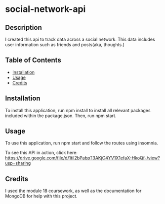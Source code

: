 # social-network-api

## Description

I created this api to track data across a social network. This data includes user information such as friends and posts(aka, thoughts.)

## Table of Contents

- [Installation](#installation)
- [Usage](#usage)
- [Credits](#credits)

## Installation

To install this application, run npm install to install all relevant packages included within the package.json. Then, run npm start.

## Usage

To use this application, run npm start and follow the routes using insomnia.

To see this API in action, click here: https://drive.google.com/file/d/1til2bPabpT3AKjC4YV1X1efaX-HkoQf-/view?usp=sharing

## Credits

I used the module 18 coursework, as well as the documentation for MongoDB for help with this project.

